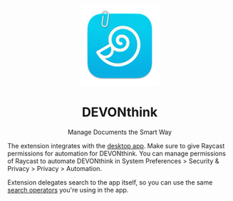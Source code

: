 <p align="center">
<img width=180 src="https://github.com/raycast/extensions/raw/79626fe4bc052caf66485ee5188c2ddd842ec5a9/extensions/devonthink/assets/devonthink-icon.png">
</p>

<h1 align="center">DEVONthink</h1>

<p align="center">
Manage Documents the Smart Way
</p>

The extension integrates with the [desktop app][1].
Make sure to give Raycast permissions for automation for DEVONthink.
You can manage permissions of Raycast to automate DEVONthink in
System Preferences > Security & Privacy > Privacy > Automation.

Extension delegates search to the app itself, so you can use the same [search operators][2] you're using in the app.

[1]: https://www.devontechnologies.com/apps/devonthink
[2]: https://www.devontechnologies.com/blog/20200818-advanced-searching-devonthink
